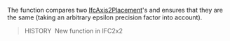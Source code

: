 ﻿The function compares two [IfcAxis2Placement](../../ifcgeometryresource/lexical/ifcaxis2placement.htm)'s and ensures that they are the same (taking an arbitrary epsilon precision factor into account).

> HISTORY&nbsp; New function in IFC2x2
